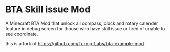 # BTA Skill issue Mod
A Minecraft BTA Mod that unlock all compass, clock and rotary calender feature in debug screen for thoose who have skill issue or tired of unable to see coordinate.

this is a fork of https://github.com/Turnip-Labs/bta-example-mod
